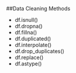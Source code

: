 ##Data Cleaning Methods
-	df.isnull()
-	df.dropna()
-	df.fillna()
- df.duplicated()
-	df.interpolate()
-	df.drop_duplicates()
-	df.replace()
-	df.astype()
